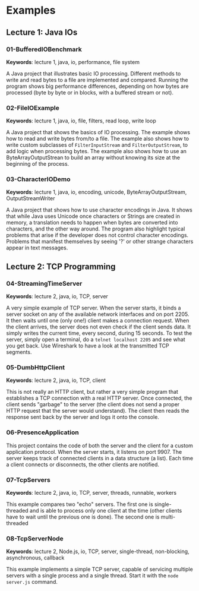 # Examples

## Lecture 1: Java IOs

### 01-BufferedIOBenchmark

**Keywords**: lecture 1, java, io, performance, file system

A Java project that illustrates basic IO processing. Different methods to write and read bytes to a file are implemented and compared. Running the program shows big performance differences, depending on how bytes are processed (byte by byte or in blocks, with a buffered stream or not).

### 02-FileIOExample

**Keywords**: lecture 1, java, io, file, filters, read loop, write loop

A Java project that shows the basics of IO processing. The example shows how to read and write bytes from/to a file. The example also shows how to write custom subclasses of `FilterInputStream` and `FilterOutputStream`, to add logic when processing bytes. The example also shows how to use an ByteArrayOutputStrean to build an array without knowing its size at the beginning of the process.

### 03-CharacterIODemo

**Keywords**: lecture 1, java, io, encoding, unicode, ByteArrayOutputStream, OutputStreamWriter

A Java project that shows how to use character encodings in Java. It shows that while Java uses Unicode once characters or Strings are created in memory, a translation needs to happen when bytes are converted into characters, and the other way around. The program also highlight typical problems that arise if the developer does not control character encodings. Problems that manifest themselves by seeing '?' or other strange characters appear in text messages.

## Lecture 2: TCP Programming

### 04-StreamingTimeServer

**Keywords**: lecture 2, java, io, TCP, server

A very simple example of TCP server. When the server starts, it binds a server socket on any of the available network interfaces and on port 2205. It then waits until one (only one!) client makes a connection request. When the client arrives, the server does not even check if the client sends data. It simply writes the current time, every second, during 15 seconds. To test the server, simply open a terminal, do a `telnet localhost 2205` and see what you get back. Use Wireshark to have a look at the transmitted TCP segments.

### 05-DumbHttpClient

**Keywords**: lecture 2, java, io, TCP, client

This is not really an HTTP client, but rather a very simple program that establishes a TCP connection with a real HTTP server. Once connected, the client sends "garbage" to the server (the client does not send a proper HTTP request that the server would understand). The client then reads the response sent back by the server and logs it onto the console.

### 06-PresenceApplication

This project contains the code of both the server and the client for a custom application protocol. When the server starts, it listens on port 9907. The server keeps track of connected clients in a data structure (a list). Each time a client connects or disconnects, the other clients are notified.


### 07-TcpServers

**Keywords**: lecture 2, java, io, TCP, server, threads, runnable, workers

This example compares two "echo" servers. The first one is single-threaded and is able to process only one client at the time (other clients have to wait until the previous one is done). The second one is multi-threaded

### 08-TcpServerNode

**Keywords**: lecture 2, Node.js, io, TCP, server, single-thread, non-blocking, asynchronous, callback

This example implements a simple TCP server, capable of servicing multiple servers with a single process and a single thread. Start it with the `node server.js` command.
